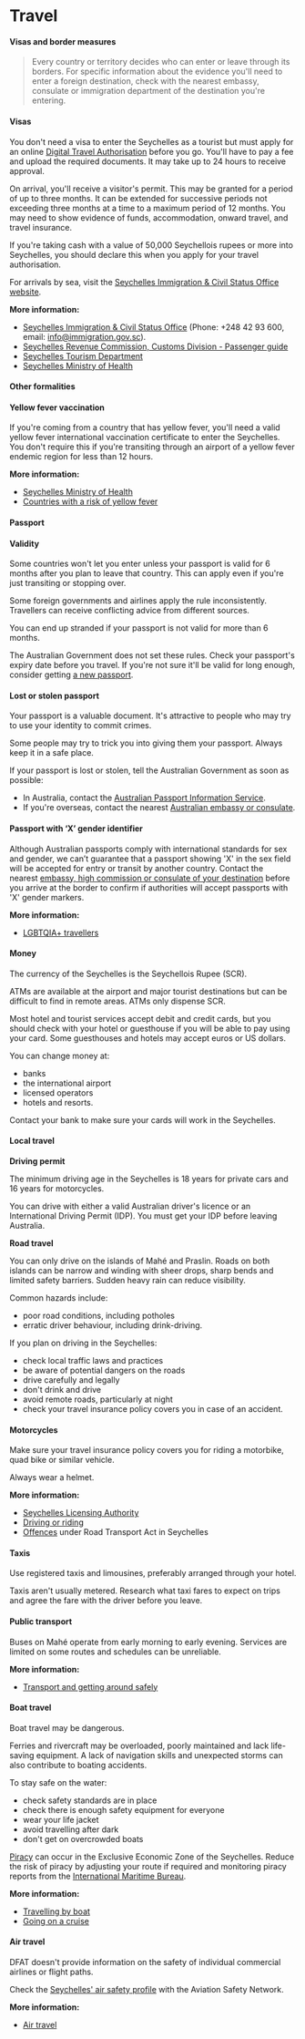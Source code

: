 # Travel

#### Visas and border measures

> Every country or territory decides who can enter or leave through its borders. For specific information about the evidence you'll need to enter a foreign destination, check with the nearest embassy, consulate or immigration department of the destination you're entering.

#### Visas

You don't need a visa to enter the Seychelles as a tourist but must apply for an online [Digital Travel Authorisation](https://seychelles.govtas.com/en) before you go. You'll have to pay a fee and upload the required documents. It may take up to 24 hours to receive approval.

On arrival, you'll receive a visitor's permit. This may be granted for a period of up to three months. It can be extended for successive periods not exceeding three months at a time to a maximum period of 12 months. You may need to show evidence of funds, accommodation, onward travel, and travel insurance.

If you're taking cash with a value of 50,000 Seychellois rupees or more into Seychelles, you should declare this when you apply for your travel authorisation.

For arrivals by sea, visit the [Seychelles Immigration & Civil Status Office website](http://www.ics.gov.sc/visa-and-travel/visiting-yacht). 

**More information:**

* [Seychelles Immigration & Civil Status Office](http://www.ics.gov.sc/visa-and-travel/visiting-seychelles) (Phone: +248 42 93 600, email: [info@immigration.gov.sc](mailto:info@immigration.gov.sc)).
* [Seychelles Revenue Commission, Customs Division - Passenger guide](https://src.gov.sc/customs-and-excises/#Passenger_Guide)
* [Seychelles Tourism Department](https://tourism.gov.sc/)
* [Seychelles Ministry of Health](https://www.health.gov.sc/)

#### Other formalities

#### Yellow fever vaccination

If you're coming from a country that has yellow fever, you'll need a valid yellow fever international vaccination certificate to enter the Seychelles. You don't require this if you're transiting through an airport of a yellow fever endemic region for less than 12 hours.

**More information:**

* [Seychelles Ministry of Health](https://www.health.gov.sc/)
* [Countries with a risk of yellow fever](https://cdn.who.int/media/docs/default-source/travel-and-health/countries-with-risk-of-yellow-fever-transmission.pdf?sfvrsn=bf42ac59_1&download=true)

#### Passport

#### Validity

Some countries won't let you enter unless your passport is valid for 6 months after you plan to leave that country. This can apply even if you're just transiting or stopping over.

Some foreign governments and airlines apply the rule inconsistently. Travellers can receive conflicting advice from different sources.

You can end up stranded if your passport is not valid for more than 6 months.

The Australian Government does not set these rules. Check your passport's expiry date before you travel. If you're not sure it'll be valid for long enough, consider getting [a new passport](https://www.passports.gov.au/).

#### Lost or stolen passport

Your passport is a valuable document. It's attractive to people who may try to use your identity to commit crimes.

Some people may try to trick you into giving them your passport. Always keep it in a safe place.

If your passport is lost or stolen, tell the Australian Government as soon as possible:

* In Australia, contact the [Australian Passport Information Service](https://www.passports.gov.au/contact-us).
* If you're overseas, contact the nearest [Australian embassy or consulate](http://dfat.gov.au/about-us/our-locations/missions/Pages/our-embassies-and-consulates-overseas.aspx).

#### Passport with ‘X’ gender identifier

Although Australian passports comply with international standards for sex and gender, we can’t guarantee that a passport showing 'X' in the sex field will be accepted for entry or transit by another country. Contact the nearest [embassy, high commission or consulate of your destination](https://protocol.dfat.gov.au/Public/MissionsInAustralia) before you arrive at the border to confirm if authorities will accept passports with 'X' gender markers.

**More information:**

* [LGBTQIA+ travellers](https://www.smartraveller.gov.au/before-you-go/who-you-are/LGBTI)

#### Money

The currency of the Seychelles is the Seychellois Rupee (SCR).

ATMs are available at the airport and major tourist destinations but can be difficult to find in remote areas. ATMs only dispense SCR.

Most hotel and tourist services accept debit and credit cards, but you should check with your hotel or guesthouse if you will be able to pay using your card. Some guesthouses and hotels may accept euros or US dollars.

You can change money at:

* banks
* the international airport
* licensed operators
* hotels and resorts.

Contact your bank to make sure your cards will work in the Seychelles.

#### Local travel

**Driving permit**

The minimum driving age in the Seychelles is 18 years for private cars and 16 years for motorcycles.

You can drive with either a valid Australian driver's licence or an International Driving Permit (IDP). You must get your IDP before leaving Australia.

**Road travel**

You can only drive on the islands of Mahé and Praslin. Roads on both islands can be narrow and winding with sheer drops, sharp bends and limited safety barriers. Sudden heavy rain can reduce visibility.

Common hazards include:

* poor road conditions, including potholes
* erratic driver behaviour, including drink-driving.

If you plan on driving in the Seychelles:

* check local traffic laws and practices
* be aware of potential dangers on the roads
* drive carefully and legally
* don't drink and drive
* avoid remote roads, particularly at night
* check your travel insurance policy covers you in case of an accident.

#### Motorcycles

Make sure your travel insurance policy covers you for riding a motorbike, quad bike or similar vehicle.

Always wear a helmet.

**More information:**

* [Seychelles Licensing Authority](https://www.sla.gov.sc/driving-license/)
* [Driving or riding](https://www.smartraveller.gov.au/before-you-go/getting-around/road-safety)
* [Offences](https://seylii.org/akn/sc/act/1935/24/eng@2016-08-01#sec_24) under Road Transport Act in Seychelles

#### Taxis

Use registered taxis and limousines, preferably arranged through your hotel.

Taxis aren't usually metered. Research what taxi fares to expect on trips and agree the fare with the driver before you leave.

#### Public transport

Buses on Mahé operate from early morning to early evening. Services are limited on some routes and schedules can be unreliable.

**More information:**

* [Transport and getting around safely](/before-you-go/getting-around/public-transport "Public transport")

#### Boat travel

Boat travel may be dangerous.

Ferries and rivercraft may be overloaded, poorly maintained and lack life-saving equipment. A lack of navigation skills and unexpected storms can also contribute to boating accidents.

To stay safe on the water:

* check safety standards are in place
* check there is enough safety equipment for everyone
* wear your life jacket
* avoid travelling after dark
* don't get on overcrowded boats

[Piracy](https://www.smartraveller.gov.au/before-you-go/safety/piracy) can occur in the Exclusive Economic Zone of the Seychelles. Reduce the risk of piracy by adjusting your route if required and monitoring piracy reports from the [International Maritime Bureau](https://www.icc-ccs.org/piracy-reporting-centre).

**More information:**

* [Travelling by boat](https://www.smartraveller.gov.au/before-you-go/getting-around/boat-travel)
* [Going on a cruise](https://www.smartraveller.gov.au/before-you-go/getting-around/cruises)

#### Air travel

DFAT doesn't provide information on the safety of individual commercial airlines or flight paths.

Check the [Seychelles' air safety profile](https://asn.flightsafety.org/database/countries/S7) with the Aviation Safety Network.

**More information:**

* [Air travel](/before-you-go/getting-around/air-travel "Travelling by air")